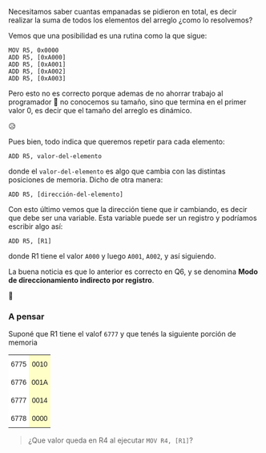 Necesitamos saber cuantas empanadas se pidieron en total, es decir realizar la suma de todos los elementos del arreglo ¿como lo resolvemos?

Vemos que una posibilidad es una rutina como la que sigue:

```
MOV R5, 0x0000
ADD R5, [0xA000] 
ADD R5, [0xA001] 
ADD R5, [0xA002] 
ADD R5, [0xA003] 
```

Pero esto no es correcto porque ademas de no ahorrar trabajo al programador  :muscle: no conocemos su tamaño, sino que termina en el primer valor 0, es decir que el tamaño del arreglo es dinámico. 

 :disappointed_relieved:

Pues bien, todo indica que queremos repetir para cada elemento: 

``` 
ADD R5, valor-del-elemento
```

donde el `valor-del-elemento` es algo que cambia con las distintas posiciones de memoria. Dicho de otra manera:


``` 
ADD R5, [dirección-del-elemento]
```

Con esto último vemos que la dirección tiene que ir cambiando, es decir que debe ser una variable. Esta variable puede ser un registro y podríamos escribir algo así:

``` 
ADD R5, [R1]
```

donde R1 tiene el valor `A000` y luego `A001`, `A002`, y así siguiendo.

La buena noticia es que lo anterior es correcto en Q6, y se denomina **Modo de direccionamiento indirecto por registro**.

 :clap:

### A pensar

Suponé que R1 tiene el valof `6777` y que tenés la siguiente porción de memoria

<style type="text/css">
table {border-style:none}
.tg td{font-family:Arial, sans-serif;font-size:14px;padding:10px 5px;overflow:hidden;word-break:normal;border-style:none}
.tg th{font-family:Arial, sans-serif;font-size:14px;font-weight:normal;padding:10px 5px;overflow:hidden;word-break:normal;border-style:none}
.tg .celda{background-color:#ffffc7;text-align:center;vertical-align:top;border-style:none}
.tg .dir{background-color:#ffffff;text-align:center;vertical-align:top;border-style:none}
</style>

<table class="tg">
  <tr>
    <td class="dir">6775</td> <td class="celda">0010</td>
  </tr>
  <tr>
    <td class="dir">6776</td> <td class="celda">001A</td>
  </tr>
  <tr>
    <td class="dir">6777</td> <td class="celda">0014</td>
  </tr>
  <tr>
    <td class="dir">6778</td> <td class="celda">0000</td>
  </tr>
</table>

> ¿Que valor queda en R4 al ejecutar `MOV R4, [R1]`?